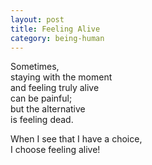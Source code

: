 ```yaml
---
layout: post
title: Feeling Alive
category: being-human
---
```


Sometimes,  
staying with the moment  
and feeling truly alive  
can be painful;  
but the alternative  
is feeling dead.

When I see that I have a choice,  
I choose feeling alive!
